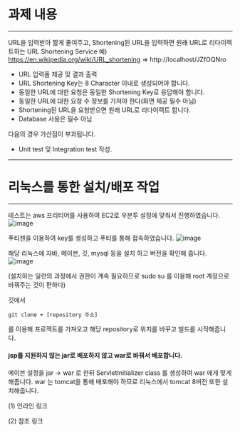 
# 과제 내용
--- 
URL을 입력받아 짧게 줄여주고, Shortening된 URL을 입력하면 원래 URL로 리다이렉트하는 URL Shortening Service 예) https://en.wikipedia.org/wiki/URL_shortening => http://localhost/JZfOQNro

* URL 입력폼 제공 및 결과 출력
* URL Shortening Key는 8 Character 이내로 생성되어야 합니다.
* 동일한 URL에 대한 요청은 동일한 Shortening Key로 응답해야 합니다.
* 동일한 URL에 대한 요청 수 정보를 가져야 한다(화면 제공 필수 아님)
* Shortening된 URL을 요청받으면 원래 URL로 리다이렉트 합니다.
* Database 사용은 필수 아님

다음의 경우 가산점이 부과됩니다.

* Unit test 및 Integration test 작성.
---

# 리눅스를 통한 설치/배포 작업 
---
테스트는 aws 프리티어를 사용하여 EC2로 우분투 설정에 맞춰서 진행하였습니다.
![image](https://user-images.githubusercontent.com/55343933/111430450-c1da5c00-873d-11eb-908f-d7dab9c1998b.png)

푸티젠을 이용하여 key를 생성하고 푸티를 통해 접속하였습니다. 
![image](https://user-images.githubusercontent.com/55343933/111430654-0108ad00-873e-11eb-93b7-74b149db2e9d.png)

해당 리눅스에 자바, 메이븐, 깃, mysql 등을 설치 하고 버전을 확인해 줍니다. 
![image](https://user-images.githubusercontent.com/55343933/111430873-5c3a9f80-873e-11eb-9259-c214c538957b.png)

(설치하는 일련의 과정에서 권한이 계속 필요하므로 sudo su 를 이용해 root 계정으로 바꿔주는 것이 편하다)

깃에서 
```git
git clone + [repository 주소]
```
 를 이용해 프로젝트를 가져오고 
 해당 repository로 위치를 바꾸고 빌드를 시작해줍니다. 

#### jsp를 지원하지 않는 jar로 배포하지 않고 war로 바꿔서 배포합니다.

메이븐 설정을 jar -> war 로 한뒤 ServletInitializer class 를 생성하여 war 에게 맞게 해줍니다.
war 는 tomcat을 통해 배포해야 하므로 리눅스에서 tomcat 8버전 또한 설치해줍니다. 


(1) 인라인 링크  

(2) 참조 링크  

[blog]: https://miniminis.github.io/2019/10/13/spring/springboot-deploy/

